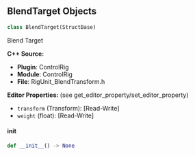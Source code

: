 ## BlendTarget Objects

```python
class BlendTarget(StructBase)
```

Blend Target

**C++ Source:**

- **Plugin**: ControlRig
- **Module**: ControlRig
- **File**: RigUnit_BlendTransform.h

**Editor Properties:** (see get_editor_property/set_editor_property)

- ``transform`` (Transform):  [Read-Write]
- ``weight`` (float):  [Read-Write]

<a id="unreal.BlendTarget.__init__"></a>

#### __init__

```python
def __init__() -> None
```

<a id="unreal.RigUnit_BlendTransform"></a>